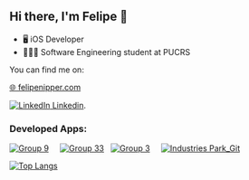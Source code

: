 ## Hi there, I'm Felipe 👋

- 🖥 iOS Developer 
- 👨🏻‍🎓 Software Engineering student at PUCRS

<!-- Actual text -->

You can find me on:

[🌐 felipenipper.com][2]

[![LinkedIn][1.2] Linkedin][1].

<!-- Icons -->

[1.2]: https://raw.githubusercontent.com/MartinHeinz/MartinHeinz/master/linkedin-3-16.png (LinkedIn icon without padding)

<!-- Links to your social media accounts -->

[1]: https://www.linkedin.com/in/felipe-grosze-nipper-de-oliveira/
[2]: https://www.felipenipper.com/


### Developed Apps:

[![Group 9](https://user-images.githubusercontent.com/69091399/176565811-d6e61220-f685-4c56-9e2d-eb95ee869e39.png)](https://apps.apple.com/br/app/goalsetter/id1575428267) &nbsp; &nbsp; [![Group 33](https://user-images.githubusercontent.com/69091399/176565851-ed7657d1-3792-4e89-b82b-f26e2ae4cac4.png)](https://apps.apple.com/br/app/path-to-zero/id1620651202) &nbsp; [![Group 3](https://user-images.githubusercontent.com/69091399/135328093-e5db310a-25b4-484f-8516-11814f844986.png)](https://apps.apple.com/us/app/fishlife/id1586180074)  &nbsp; &nbsp; [![Industries Park_Git](https://user-images.githubusercontent.com/69091399/144084449-85837084-0f2f-456b-ac7c-03e67441883f.png)](https://apps.apple.com/us/app/industries-park/id1591707077?itsct=apps_box_link&itscg=30200)

[![Top Langs](https://github-readme-stats.vercel.app/api/top-langs/?username=FelipeNipper&layout=compact)](https://github.com/anuraghazra/github-readme-stats)

